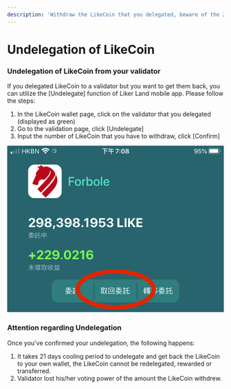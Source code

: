 ```yaml
---
description: 'Withdraw the LikeCoin that you delegated, beware of the 21 days cooling period'
---
```


# Undelegation of LikeCoin

### **Undelegation of LikeCoin from your validator**

If you delegated LikeCoin to a validator but you want to get them back, you can utilize the \[Undelegate\] function of Liker Land mobile app. Please follow the steps:

1.  In the LikeCoin wallet page, click on the validator that you delegated \(displayed as green\)
2. Go to the validation page, click \[Undelegate\]
3. Input the number of LikeCoin that you have to withdraw, click \[Confirm\]

![](../../.gitbook/assets/img_2328.jpg)

### **Attention regarding Undelegation**

Once you've confirmed your undelegation, the following happens:

1. It takes 21 days cooling period to undelegate and get back the LikeCoin to your own wallet, the LikeCoin cannot be redelegated, rewarded or transferred.
2. Validator lost his/her voting power of the amount the LikeCoin withdrew.

